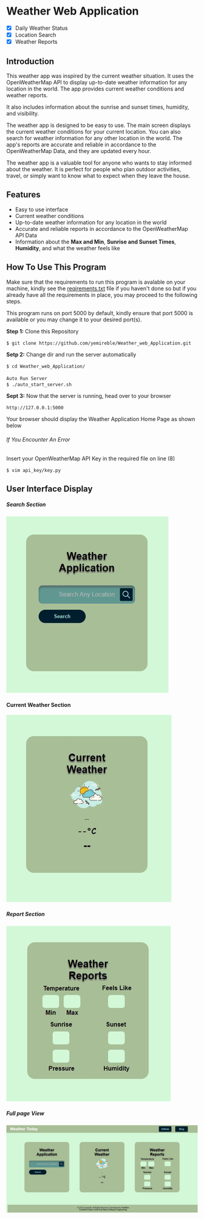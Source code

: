 # Weather Web Application
- [x] Daily Weather Status
- [x] Location Search
- [x] Weather Reports

## Introduction
This weather app was inspired by the current weather situation. It uses the OpenWeatherMap API to display up-to-date weather information for any location in the world. The app provides current weather conditions and weather reports. 

It also includes information about the sunrise and sunset times, humidity, and visibility.

The weather app is designed to be easy to use. The main screen displays the current weather conditions for your current
location. You can also search for weather information for any other location in the world. The app's reports are
accurate and reliable in accordance to the OpenWeatherMap Data, and they are updated every hour.

The weather app is a valuable tool for anyone who wants to stay informed about the weather. It is perfect for people who plan outdoor activities, travel, or simply want to know what to expect when they leave the house.

## Features
* Easy to use interface
* Current weather conditions
* Up-to-date weather information for any location in the world
* Accurate and reliable reports in accordance to the OpenWeatherMap API Data
* Information about the **Max and Min**, **Sunrise and Sunset Times**, **Humidity**, and what the weather feels like

## How To Use This Program
Make sure that the requirements to run this program is avalable on your machine, kindly see the
[reqirements.txt](https://github.com/YemiReble/Weather_web_Application/blob/master/requirments.txt) file if you haven't
done so but if you already have all the requirements in place, you may proceed to the following steps.

This program runs on port 5000 by default, kindly ensure that port 5000 is available or you may change it to your desired port(s).

**Step 1:** Clone this Repository
```Bash
$ git clone https://github.com/yemireble/Weather_web_Application.git
```

**Setp 2:** Change dir and run the server automatically 
```
$ cd Weather_web_Application/

Auto Run Server
$ ./auto_start_server.sh
```
**Sept 3:** Now that the server is running, head over to your browser
```
http://127.0.0.1:5000
```
Your browser should display the Weather Application Home Page as shown below
###### If You Encounter An Error
Insert your OpenWeatherMap API Key in the required file on line (8)
```
$ vim api_key/key.py
```

## User Interface Display
##### Search Section
![The Search Area](https://github.com/YemiReble/Weather_web_Application/blob/master/weather_web_flask/static/img/Search_Area.JPG)

#### Current Weather Section
![Current Weater](https://github.com/YemiReble/Weather_web_Application/blob/master/weather_web_flask/static/img/Current_weather_display.JPG)

##### Report Section
![Report Section](https://github.com/YemiReble/Weather_web_Application/blob/master/weather_web_flask/static/img/Weather_Reports.JPG)

##### Full page View
![Full Page View](https://github.com/YemiReble/Weather_web_Application/blob/master/weather_web_flask/static/img/Full_Home_Page.JPG)

